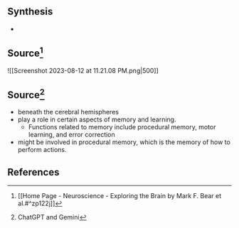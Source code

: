 ## Synthesis
- 
## Source[^1]
![[Screenshot 2023-08-12 at 11.21.08 PM.png|500]]
## Source[^2]
- beneath the cerebral hemispheres
- play a role in certain aspects of memory and learning.
	- Functions related to memory include procedural memory, motor learning, and error correction 
- might be involved in procedural memory, which is the memory of how to perform actions.

## References

[^1]: [[Home Page - Neuroscience - Exploring the Brain by Mark F. Bear et al.#^zp122j]]
[^2]: ChatGPT and Gemini